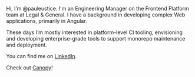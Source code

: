 Hi, I’m @pauleustice. I'm an Engineering Manager on the Frontend Platform team at Legal & General. I have a background in developing complex Web applications, primarily in Angular.

These days I’m mostly interested in platform-level CI tooling, envisioning and developing enterprise-grade tools to support monorepo maintenance and deployment.

You can find me on [LinkedIn](https://www.linkedin.com/in/pauleustice).

Check out [Canopy](https://github.com/Legal-and-General/canopy)!
